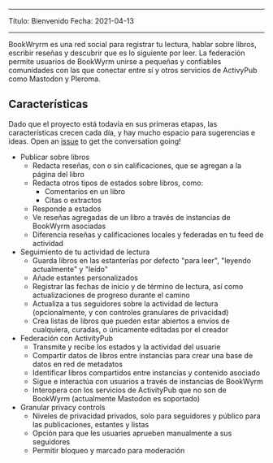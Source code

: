 - - -
Título: Bienvenido Fecha: 2021-04-13
- - -

BookWryrm es una red social para registrar tu lectura, hablar sobre libros, escribir reseñas y descubrir que es lo siguiente por leer. La federación permite usuarios de BookWyrm unirse a pequeñas y confiables comunidades con las que conectar entre sí y otros servicios de ActivyPub como Mastodon y Pleroma.

## Características
Dado que el proyecto está todavía en sus primeras etapas, las características crecen cada día, y hay mucho espacio para sugerencias e ideas. Open an [issue](https://github.com/bookwyrm-social/bookwyrm/issues) to get the conversation going!

- Publicar sobre libros
    - Redacta reseñas, con o sin calificaciones, que se agregan a la página del libro
    - Redacta otros tipos de estados sobre libros, como:
        - Comentarios en un libro
        - Citas o extractos
    - Responde a estados
    - Ve reseñas agregadas de un libro a través de instancias de BookWyrm asociadas
    - Diferencia reseñas y calificaciones locales y federadas en tu feed de actividad
- Seguimiento de tu actividad de lectura
    - Guarda libros en las estanterías por defecto "para leer", "leyendo actualmente" y "leído"
    - Añade estantes personalizados
    - Registrar las fechas de inicio y de término de lectura, así como actualizaciones de progreso durante el camino
    - Actualiza a tus seguidores sobre la actividad de lectura (opcionalmente, y con controles granulares de privacidad)
    - Crea listas de libros que pueden estar abiertos a envíos de cualquiera, curadas, o únicamente editadas por el creador
- Federación con ActivityPub
    - Transmite y recibe los estados y la actividad del usuarie
    - Compartir datos de libros entre instancias para crear una base de datos en red de metadatos
    - Identificar libros compartidos entre instancias y contenido asociado
    - Sigue e interactúa con usuarios a través de instancias de BookWyrm
    - Interopera con los servicios de ActivityPub que no son de BookWyrm (actualmente Mastodon es soportado)
- Granular privacy controls
    - Niveles de privacidad privados, solo para seguidores y público para las publicaciones, estantes y listas
    - Opción para que les usuaries aprueben manualmente a sus seguidores
    - Permitir bloqueo y marcado para moderación
